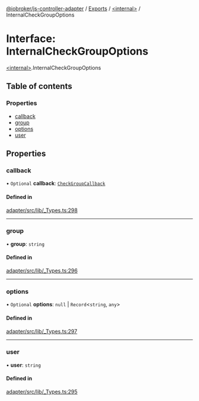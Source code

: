 [@iobroker/js-controller-adapter](../README.md) / [Exports](../modules.md) / [\<internal\>](../modules/internal_.md) / InternalCheckGroupOptions

# Interface: InternalCheckGroupOptions

[\<internal\>](../modules/internal_.md).InternalCheckGroupOptions

## Table of contents

### Properties

- [callback](internal_.InternalCheckGroupOptions.md#callback)
- [group](internal_.InternalCheckGroupOptions.md#group)
- [options](internal_.InternalCheckGroupOptions.md#options)
- [user](internal_.InternalCheckGroupOptions.md#user)

## Properties

### callback

• `Optional` **callback**: [`CheckGroupCallback`](../modules/internal_.md#checkgroupcallback)

#### Defined in

[adapter/src/lib/_Types.ts:298](https://github.com/ioBroker/ioBroker.js-controller/blob/610f8794837c90e96c314dec3a8f4af930e84d94/packages/adapter/src/lib/_Types.ts#L298)

___

### group

• **group**: `string`

#### Defined in

[adapter/src/lib/_Types.ts:296](https://github.com/ioBroker/ioBroker.js-controller/blob/610f8794837c90e96c314dec3a8f4af930e84d94/packages/adapter/src/lib/_Types.ts#L296)

___

### options

• `Optional` **options**: ``null`` \| `Record`\<`string`, `any`\>

#### Defined in

[adapter/src/lib/_Types.ts:297](https://github.com/ioBroker/ioBroker.js-controller/blob/610f8794837c90e96c314dec3a8f4af930e84d94/packages/adapter/src/lib/_Types.ts#L297)

___

### user

• **user**: `string`

#### Defined in

[adapter/src/lib/_Types.ts:295](https://github.com/ioBroker/ioBroker.js-controller/blob/610f8794837c90e96c314dec3a8f4af930e84d94/packages/adapter/src/lib/_Types.ts#L295)
